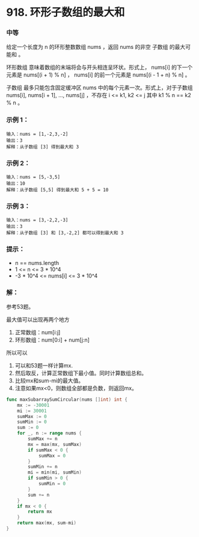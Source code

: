 # 918. 环形子数组的最大和

### 中等

给定一个长度为 n 的环形整数数组 nums ，返回 nums 的非空 子数组 的最大可能和 。

环形数组 意味着数组的末端将会与开头相连呈环状。形式上， nums[i] 的下一个元素是 nums[(i + 1) % n] ， nums[i] 的前一个元素是 nums[(i - 1 + n) % n] 。

子数组 最多只能包含固定缓冲区 nums 中的每个元素一次。形式上，对于子数组 nums[i], nums[i + 1], ..., nums[j] ，不存在 i <= k1, k2 <= j 其中 k1 % n == k2 % n 。

### 示例 1：

    输入：nums = [1,-2,3,-2]
    输出：3
    解释：从子数组 [3] 得到最大和 3

### 示例 2：

    输入：nums = [5,-3,5]
    输出：10
    解释：从子数组 [5,5] 得到最大和 5 + 5 = 10

### 示例 3：

    输入：nums = [3,-2,2,-3]
    输出：3
    解释：从子数组 [3] 和 [3,-2,2] 都可以得到最大和 3

### 提示：
- n == nums.length
- 1 <= n <= 3 * 10^4
- -3 * 10^4 <= nums[i] <= 3 * 10^4​

### 解：
参考53题。

最大值可以出现再两个地方
1. 正常数组：num[i:j]
2. 环形数组：num[0:i] + num[j:n]

所以可以
1. 可以和53题一样计算mx. 
2. 然后取反，计算正常数组下最小值。同时计算数组总和。
3. 比较mx和sum-mi的最大值。
4. 注意如果mx<0，则数组全部都是负数，则返回mx。

```go
func maxSubarraySumCircular(nums []int) int {
	mx := -30001
	mi := 30001
	sumMax := 0
	sumMin := 0
	sum := 0
	for _, n := range nums {
		sumMax += n
		mx = max(mx, sumMax)
		if sumMax < 0 {
			sumMax = 0
		}
		sumMin += n
		mi = min(mi, sumMin)
		if sumMin > 0 {
			sumMin = 0
		}
		sum += n
	}
	if mx < 0 {
		return mx
	}
	return max(mx, sum-mi)
}
```